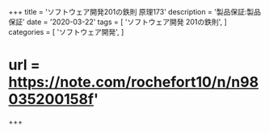 +++
title = 'ソフトウェア開発201の鉄則 原理173'
description = '製品保証:製品保証'
date = '2020-03-22'
tags = [
    'ソフトウェア開発 201の鉄則',
]
categories = [
    'ソフトウェア開発',
]
# url = https://note.com/rochefort10/n/n98035200158f'
+++
